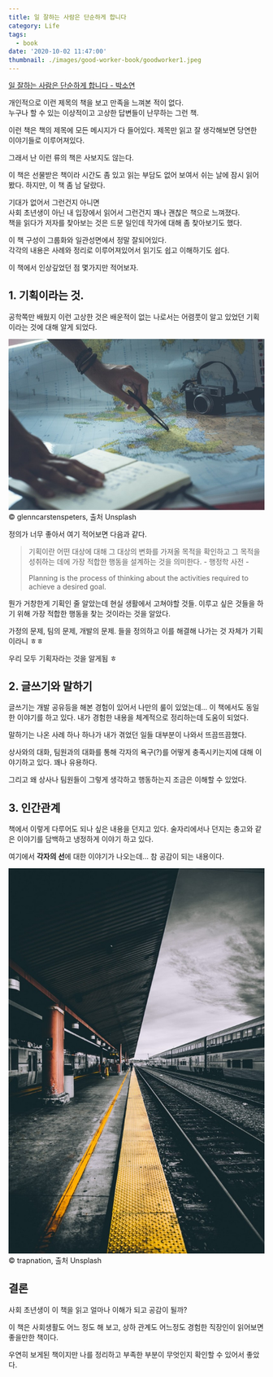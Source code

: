 ```yaml
---
title: 일 잘하는 사람은 단순하게 합니다
category: Life
tags:
  - book
date: '2020-10-02 11:47:00'
thumbnail: ./images/good-worker-book/goodworker1.jpeg
---
```


[일 잘하는 사람은 단순하게 합니다 - 박소연](https://book.naver.com/bookdb/book_detail.nhn?bid=14644559)

개인적으로 이런 제목의 책을 보고 만족을 느껴본 적이 없다.  
누구나 할 수 있는 이상적이고 고상한 답변들이 난무하는 그런 책.

이런 책은 책의 제목에 모든 메시지가 다 들어있다. 제목만 읽고 잘 생각해보면 당연한 이야기들로 이루어져있다.

그래서 난 이런 류의 책은 사보지도 않는다.

이 책은 선물받은 책이라 시간도 좀 있고 읽는 부담도 없어 보여서 쉬는 날에 잠시 읽어봤다. 하지만, 이 책 좀 남 달랐다.

기대가 없어서 그런건지 아니면  
사회 초년생이 아닌 내 입장에서 읽어서 그런건지 꽤나 괜찮은 책으로 느껴졌다.  
책을 읽다가 저자를 찾아보는 것은 드문 일인데 작가에 대해 좀 찾아보기도 했다.

이 책 구성이 그룹화와 일관성면에서 정말 잘되어있다.  
각각의 내용은 사례와 정리로 이루어져있어서 읽기도 쉽고 이해하기도 쉽다.

이 책에서 인상깊었던 점 몇가지만 적어보자.

## 1. 기획이라는 것.

공학쪽만 배웠지 이런 고상한 것은 배운적이 없는 나로서는 어렴풋이 알고 있었던 기획이라는 것에 대해 알게 되었다.

![](./images/good-worker-book/goodworker1.jpeg)
© glenncarstenspeters, 출처 Unsplash

정의가 너무 좋아서 여기 적어보면 다음과 같다.

> 기획이란 어떤 대상에 대해 그 대상의 변화를 가져올 목적을 확인하고 그 목적을 성취하는 데에 가장 적합한 행동을 설계하는 것을 의미한다. - 행정학 사전 -
>
> Planning is the process of thinking about the activities required to achieve a desired goal.

뭔가 거창한게 기획인 줄 알았는데 현실 생활에서 고쳐야할 것들. 이루고 싶은 것들을 하기 위해 가장 적합한 행동을 찾는 것이라는 것을 알았다.

가정의 문제, 팀의 문제, 개발의 문제. 들을 정의하고 이를 해결해 나가는 것 자체가 기획이라니 ㅎㅎ

우리 모두 기획자라는 것을 알게됨 ㅎ

## 2. 글쓰기와 말하기

글쓰기는 개발 공유등을 해본 경험이 있어서 나만의 룰이 있었는데... 이 책에서도 동일한 이야기를 하고 있다. 내가 경험한 내용을 체계적으로 정리하는데 도움이 되었다.

말하기는 나온 사례 하나 하나가 내가 겪었던 일들 대부분이 나와서 뜨끔뜨끔했다.

상사와의 대화, 팀원과의 대화를 통해 각자의 욕구(?)를 어떻게 충족시키는지에 대해 이야기하고 있다. 꽤나 유용하다.

그리고 왜 상사나 팀원들이 그렇게 생각하고 행동하는지 조금은 이해할 수 있었다.

## 3. 인간관계

책에서 이렇게 다루어도 되나 싶은 내용을 던지고 있다. 술자리에서나 던지는 충고와 같은 이야기를 담백하고 냉정하게 이야기 하고 있다.

여기에서 **각자의 선**에 대한 이야기가 나오는데... 참 공감이 되는 내용이다.

![](./images/good-worker-book/goodworker2.jpeg)
© trapnation, 출처 Unsplash

## 결론

사회 초년생이 이 책을 읽고 얼마나 이해가 되고 공감이 될까?

이 책은 사회생활도 어느 정도 해 보고, 상하 관계도 어느정도 경험한 직장인이 읽어보면 좋을만한 책이다.

우연히 보게된 책이지만 나를 정리하고 부족한 부분이 무엇인지 확인할 수 있어서 좋았다.
